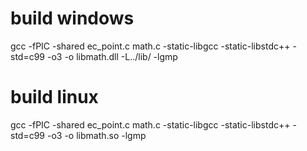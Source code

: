 # build windows
gcc -fPIC -shared ec_point.c math.c -static-libgcc -static-libstdc++ -std=c99 -o3 -o libmath.dll -L../lib/ -lgmp

# build linux
gcc -fPIC -shared ec_point.c math.c -static-libgcc -static-libstdc++ -std=c99 -o3 -o libmath.so -lgmp
